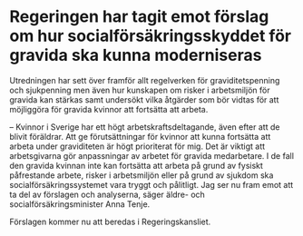 # Regeringen har tagit emot förslag om hur socialförsäkringsskyddet för gravida ska kunna moderniseras

Utredningen har sett över framför allt regelverken för graviditetspenning och sjukpenning men även hur kunskapen om risker i arbetsmiljön för gravida kan stärkas samt undersökt vilka åtgärder som bör vidtas för att möjliggöra för gravida kvinnor att fortsätta att arbeta.

– Kvinnor i Sverige har ett högt arbetskraftsdeltagande, även efter att de blivit föräldrar. Att ge förutsättningar för kvinnor att kunna fortsätta att arbeta under graviditeten är högt prioriterat för mig. Det är viktigt att arbetsgivarna gör anpassningar av arbetet för gravida medarbetare. I de fall den gravida kvinnan inte kan fortsätta att arbeta på grund av fysiskt påfrestande arbete, risker i arbetsmiljön eller på grund av sjukdom ska socialförsäkringssystemet vara tryggt och pålitligt. Jag ser nu fram emot att ta del av förslagen och analyserna, säger äldre\- och socialförsäkringsminister Anna Tenje.

Förslagen kommer nu att beredas i Regeringskansliet.
